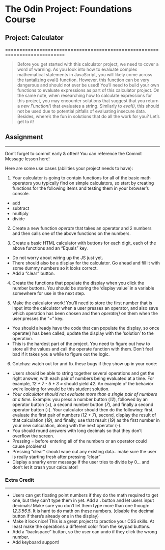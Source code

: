 # The Odin Project: Foundations Course
## Project: Calculator
===========================================================================

> Before you get started with this calculator project, we need to cover a word of warning. As you look into how to evaluate complex mathematical statements in JavaScript, you will likely come across the tantalizing eval() function. However, this function can be very dangerous and should not ever be used! You’ll need to build your own functions to evaluate expressions as part of this calculator project. On the same note, when researching how to calculate expressions for this project, you may encounter solutions that suggest that you return a *new Function()* that evaluates a string. Similarly to *eval()*, this should not be used due to potential pitfalls of evaluating insecure data. Besides, where’s the fun in solutions that do all the work for you? Let’s get to it!

## Assignment
---------------------------------------------------------------------------

Don’t forget to commit early & often! You can reference the Commit Message lesson here!

Here are some use cases (abilities your project needs to have):

1. Your calculator is going to contain functions for all of the basic math operators you typically find on simple calculators, so start by creating functions for the following items and testing them in your browser’s console.
  * add
  * subtract
  * multiply
  * divide

2. Create a new function *operate* that takes an operator and 2 numbers and then calls one of the above functions on the numbers.

3. Create a basic HTML calculator with buttons for each digit, each of the above functions and an “Equals” key.
  * Do not worry about wiring up the JS just yet.
  * There should also be a display for the calculator. Go ahead and fill it with some dummy numbers so it looks correct.
  * Add a “clear” button.

4. Create the functions that populate the display when you click the number buttons. You should be storing the ‘display value’ in a variable somewhere for use in the next step.

5. Make the calculator work! You’ll need to store the first number that is input into the calculator when a user presses an operator, and also save which operation has been chosen and then *operate()* on them when the user presses the “=” key.
  * You should already have the code that can populate the display, so once operate() has been called, update the display with the ‘solution’ to the operation.
  * This is the hardest part of the project. You need to figure out how to store all the values and call the operate function with them. Don’t feel bad if it takes you a while to figure out the logic.

6. Gotchas: watch out for and fix these bugs if they show up in your code:
  * Users should be able to string together several operations and get the right answer, with each pair of numbers being evaluated at a time. For example, *12 + 7 - 5 * 3 =* should yield *42*. An example of the behavior we’re looking for would be this student solution.
  * *Your calculator should not evaluate more than a single pair of numbers at a time*. Example: you press a number button (*12*), followed by an operator button (*+*), a second number button (*7*), and finally a second operator button (*-*). Your calculator should then do the following: first, evaluate the first pair of numbers (*12 + 7*), second, display the result of that calculation (*19*), and finally, use that result (*19*) as the first number in your new calculation, along with the next operator (*-*).
  * You should round answers with long decimals so that they don’t overflow the screen.
  * Pressing *=* before entering all of the numbers or an operator could cause problems!
  * Pressing “clear” should wipe out any existing data.. make sure the user is really starting fresh after pressing “clear”
  * Display a snarky error message if the user tries to divide by 0… and don’t let it crash your calculator!

### Extra Credit
---------------------------------------------------------------------------
  + Users can get floating point numbers if they do the math required to get one, but they can’t type them in yet. Add a . button and let users input decimals! Make sure you don’t let them type more than one though: *12.3.56.5*. It is hard to do math on these numbers. (disable the decimal button if there’s already one in the display)
  + Make it look nice! This is a great project to practice your CSS skills. At least make the operations a different color from the keypad buttons.
  + Add a “backspace” button, so the user can undo if they click the wrong number.
  + Add keyboard support!
